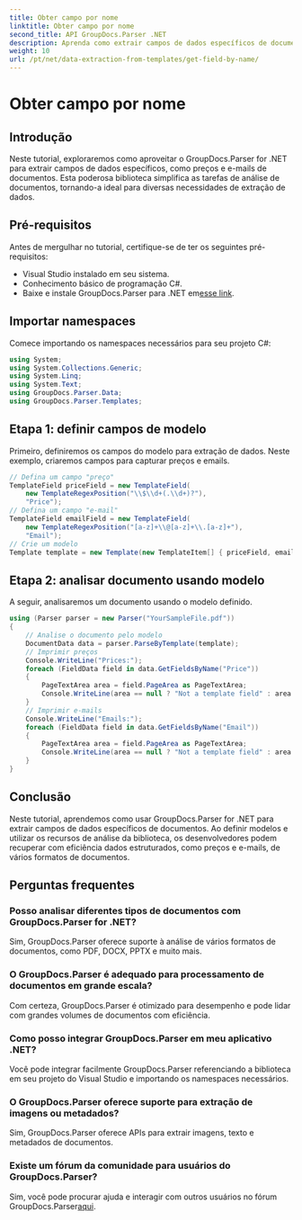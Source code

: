 ```yaml
---
title: Obter campo por nome
linktitle: Obter campo por nome
second_title: API GroupDocs.Parser .NET
description: Aprenda como extrair campos de dados específicos de documentos usando GroupDocs.Parser for .NET. Guia passo a passo com exemplos de código.
weight: 10
url: /pt/net/data-extraction-from-templates/get-field-by-name/
---
```


# Obter campo por nome

## Introdução
Neste tutorial, exploraremos como aproveitar o GroupDocs.Parser for .NET para extrair campos de dados específicos, como preços e e-mails de documentos. Esta poderosa biblioteca simplifica as tarefas de análise de documentos, tornando-a ideal para diversas necessidades de extração de dados.
## Pré-requisitos
Antes de mergulhar no tutorial, certifique-se de ter os seguintes pré-requisitos:
- Visual Studio instalado em seu sistema.
- Conhecimento básico de programação C#.
-  Baixe e instale GroupDocs.Parser para .NET em[esse link](https://releases.groupdocs.com/parser/net/).

## Importar namespaces
Comece importando os namespaces necessários para seu projeto C#:
```csharp
using System;
using System.Collections.Generic;
using System.Linq;
using System.Text;
using GroupDocs.Parser.Data;
using GroupDocs.Parser.Templates;
```
## Etapa 1: definir campos de modelo
Primeiro, definiremos os campos do modelo para extração de dados. Neste exemplo, criaremos campos para capturar preços e emails.
```csharp
// Defina um campo "preço"
TemplateField priceField = new TemplateField(
    new TemplateRegexPosition("\\$\\d+(.\\d+)?"),
    "Price");
// Defina um campo "e-mail"
TemplateField emailField = new TemplateField(
    new TemplateRegexPosition("[a-z]+\\@[a-z]+\\.[a-z]+"),
    "Email");
// Crie um modelo
Template template = new Template(new TemplateItem[] { priceField, emailField });
```
## Etapa 2: analisar documento usando modelo
A seguir, analisaremos um documento usando o modelo definido.
```csharp
using (Parser parser = new Parser("YourSampleFile.pdf"))
{
    // Analise o documento pelo modelo
    DocumentData data = parser.ParseByTemplate(template);
    // Imprimir preços
    Console.WriteLine("Prices:");
    foreach (FieldData field in data.GetFieldsByName("Price"))
    {
        PageTextArea area = field.PageArea as PageTextArea;
        Console.WriteLine(area == null ? "Not a template field" : area.Text);
    }
    // Imprimir e-mails
    Console.WriteLine("Emails:");
    foreach (FieldData field in data.GetFieldsByName("Email"))
    {
        PageTextArea area = field.PageArea as PageTextArea;
        Console.WriteLine(area == null ? "Not a template field" : area.Text);
    }
}
```

## Conclusão
Neste tutorial, aprendemos como usar GroupDocs.Parser for .NET para extrair campos de dados específicos de documentos. Ao definir modelos e utilizar os recursos de análise da biblioteca, os desenvolvedores podem recuperar com eficiência dados estruturados, como preços e e-mails, de vários formatos de documentos.

## Perguntas frequentes
### Posso analisar diferentes tipos de documentos com GroupDocs.Parser for .NET?
Sim, GroupDocs.Parser oferece suporte à análise de vários formatos de documentos, como PDF, DOCX, PPTX e muito mais.
### O GroupDocs.Parser é adequado para processamento de documentos em grande escala?
Com certeza, GroupDocs.Parser é otimizado para desempenho e pode lidar com grandes volumes de documentos com eficiência.
### Como posso integrar GroupDocs.Parser em meu aplicativo .NET?
Você pode integrar facilmente GroupDocs.Parser referenciando a biblioteca em seu projeto do Visual Studio e importando os namespaces necessários.
### O GroupDocs.Parser oferece suporte para extração de imagens ou metadados?
Sim, GroupDocs.Parser oferece APIs para extrair imagens, texto e metadados de documentos.
### Existe um fórum da comunidade para usuários do GroupDocs.Parser?
 Sim, você pode procurar ajuda e interagir com outros usuários no fórum GroupDocs.Parser[aqui](https://forum.groupdocs.com/c/parser/17).